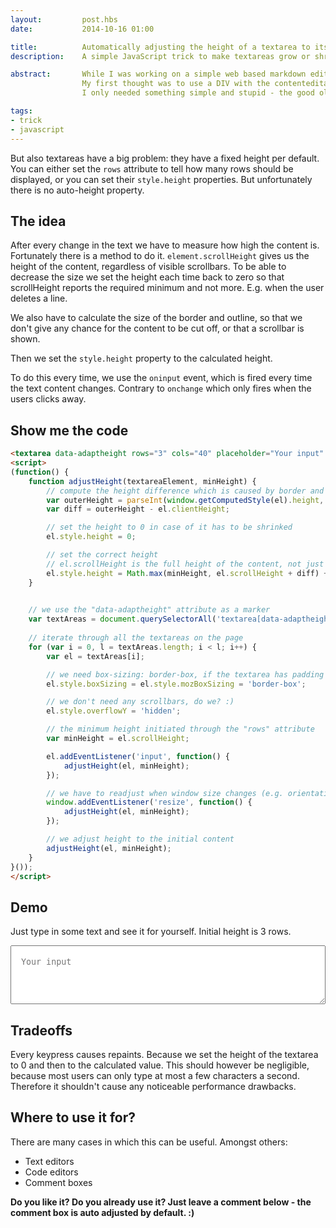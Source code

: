 ```yaml
---
layout:         post.hbs
date:           2014-10-16 01:00

title:          Automatically adjusting the height of a textarea to its content text
description:    A simple JavaScript trick to make textareas grow or shrink in height automatically according to their actual text content.

abstract:       While I was working on a simple web based markdown editor I needed something where the users can type their texts.
                My first thought was to use a DIV with the contenteditable attribute. But it introduced many problems, which I did not want to fight.
                I only needed something simple and stupid - the good old TEXTAREA.

tags:
- trick
- javascript
---
```


But also textareas have a big problem: they have a fixed height per default.
You can either set the `rows` attribute to tell how many rows should be displayed, or you can set their `style.height` properties.
But unfortunately there is no auto-height property.

## The idea
After every change in the text we have to measure how high the content is. Fortunately there is a method to do it.
`element.scrollHeight` gives us the height of the content, regardless of visible scrollbars.
To be able to decrease the size we set the height each time back to zero so that scrollHeight reports the required minimum and not more.
E.g. when the user deletes a line.

We also have to calculate the size of the border and outline, so that we don't give any chance for the content to be cut off, or that a scrollbar is shown.

Then we set the `style.height` property to the calculated height.

To do this every time, we use the `oninput` event, which is fired every time the text content changes.
Contrary to `onchange` which only fires when the users clicks away.


## Show me the code
```html
<textarea data-adaptheight rows="3" cols="40" placeholder="Your input" style="padding: 16px; line-height: 1.5;"></textarea>
<script>
(function() {
    function adjustHeight(textareaElement, minHeight) {
        // compute the height difference which is caused by border and outline
        var outerHeight = parseInt(window.getComputedStyle(el).height, 10);
        var diff = outerHeight - el.clientHeight;

        // set the height to 0 in case of it has to be shrinked
        el.style.height = 0;

        // set the correct height
        // el.scrollHeight is the full height of the content, not just the visible part
        el.style.height = Math.max(minHeight, el.scrollHeight + diff) + 'px';
    }

    
    // we use the "data-adaptheight" attribute as a marker
    var textAreas = document.querySelectorAll('textarea[data-adaptheight]');
    
    // iterate through all the textareas on the page
    for (var i = 0, l = textAreas.length; i < l; i++) {
        var el = textAreas[i];

        // we need box-sizing: border-box, if the textarea has padding
        el.style.boxSizing = el.style.mozBoxSizing = 'border-box';

        // we don't need any scrollbars, do we? :)
        el.style.overflowY = 'hidden';

        // the minimum height initiated through the "rows" attribute
        var minHeight = el.scrollHeight;

        el.addEventListener('input', function() {
            adjustHeight(el, minHeight);
        });

        // we have to readjust when window size changes (e.g. orientation change)
        window.addEventListener('resize', function() {
            adjustHeight(el, minHeight);
        });

        // we adjust height to the initial content
        adjustHeight(el, minHeight);
    }
}());
</script>
```

## Demo
Just type in some text and see it for yourself. Initial height is 3 rows.

<textarea data-adaptheight rows="3" cols="40" placeholder="Your input" style="padding: 16px; line-height: 1.5; width: 100%; display: block;"></textarea>
<script>
(function() {
    function adjustHeight(textareaElement, minHeight) {
        var diff = parseInt(window.getComputedStyle(el).height, 10) - el.clientHeight;
        el.style.height = 0;
        el.style.height = Math.max(minHeight, el.scrollHeight + diff) + 'px';
    }

    var textAreas = document.querySelectorAll('textarea[data-adaptheight]');
    
    for (var i = 0, l = textAreas.length; i < l; i++) {
        var el = textAreas[i];
        el.style.boxSizing = el.style.mozBoxSizing = 'border-box';
        el.style.overflowY = 'hidden';
        var minHeight = el.scrollHeight;

        el.addEventListener('input', function() { adjustHeight(el, minHeight); });
        window.addEventListener('resize', function() { adjustHeight(el, minHeight); });

        adjustHeight(el, minHeight);
    }
}());
</script>

## Tradeoffs
Every keypress causes repaints. Because we set the height of the textarea to 0 and then to the calculated value.
This should however be negligible, because most users can only type at most a few characters a second.
Therefore it shouldn't cause any noticeable performance drawbacks.

## Where to use it for?
There are many cases in which this can be useful. Amongst others:
- Text editors
- Code editors
- Comment boxes

**Do you like it? Do you already use it? Just leave a comment below - the comment box is auto adjusted by default. :)**